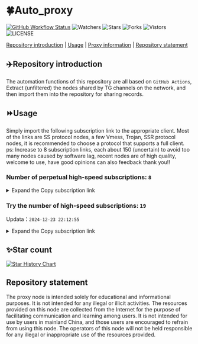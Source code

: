 # 🍀Auto_proxy
[![GitHub Workflow Status](https://img.shields.io/github/actions/workflow/status/PangTouY00/Auto_proxy/main.yml?branch=main)](https://github.com/PangTouY00/Auto_proxy/actions/workflows/main.yml?branch=main) 
![Watchers](https://img.shields.io/github/watchers/w1770946466/Auto_proxy) ![Stars](https://img.shields.io/github/stars/PangTouY00/Auto_proxy) ![Forks](https://img.shields.io/github/forks/w1770946466/Auto_proxy) ![Vistors](https://visitor-badge.laobi.icu/badge?page_id=PangTouY00.Auto_proxy) ![LICENSE](https://img.shields.io/badge/license-CC%20BY--SA%204.0-green.svg)

[Repository introduction](https://github.com/PangTouY00/Auto_proxy#Repositoryintroduction) | [Usage](https://github.com/PangTouY00/Auto_proxy#Usage) | [Proxy information](https://github.com/PangTouY00/Auto_proxy#Proxyinformation) | [Repository statement](https://github.com/PangTouY00/Auto_proxy#Repositorystatement)

## ✈️Repository introduction
The automation functions of this repository are all based on `GitHub Actions`,
Extract (unfiltered) the nodes shared by TG channels on the network, and then import them into the repository for sharing records.

## ⏩Usage
Simply import the following subscription link to the appropriate client. Most of the links are SS protocol nodes, a few Vmess, Trojan, SSR protocol nodes, it is recommended to choose a protocol that supports a full client.
ps: Increase to 8 subscription links, each about 150 (uncertain) to avoid too many nodes caused by software lag, recent nodes are of high quality, welcome to use, have good opinions can also feedback thank you!!

### Number of perpetual high-speed subscriptions: `8`

<details>
  <summary>Expand the Copy subscription link</summary>

  
- [Multiprotocol Base64 encoding](https://raw.githubusercontent.com/PangTouY00/Auto_proxy/main/Long_term_subscription1)
`https://raw.githubusercontent.com/PangTouY00/Auto_proxy/main/Long_term_subscription_num`
`Total number of merge nodes: 1229`

- [Multiprotocol Base64 encoding](https://raw.githubusercontent.com/PangTouY00/Auto_proxy/main/Long_term_subscription1)
`https://raw.githubusercontent.com/PangTouY00/Auto_proxy/main/Long_term_subscription1`
`Total number of merge nodes: 154`

- [Multiprotocol Base64 encoding](https://raw.githubusercontent.com/PangTouY00/Auto_proxy/main/Long_term_subscription2)
`https://raw.githubusercontent.com/PangTouY00/Auto_proxy/main/Long_term_subscription2`
`Total number of merge nodes: 154`

- [Multiprotocol Base64 encoding](https://raw.githubusercontent.com/PangTouY00/Auto_proxy/main/Long_term_subscription3)
`https://raw.githubusercontent.com/PangTouY00/Auto_proxy/main/Long_term_subscription3`
`Total number of merge nodes: 154`

- [Multiprotocol Base64 encoding](https://raw.githubusercontent.com/PangTouY00/Auto_proxy/main/Long_term_subscription4)
`https://raw.githubusercontent.com/PangTouY00/Auto_proxy/main/Long_term_subscription4`
`Total number of merge nodes: 154`

- [Multiprotocol Base64 encoding](https://raw.githubusercontent.comPangTouY00/Auto_proxy/main/Long_term_subscription5)
`https://raw.githubusercontent.com/PangTouY00/Auto_proxy/main/Long_term_subscription5`
`Total number of merge nodes: 154`

- [Multiprotocol Base64 encoding](https://raw.githubusercontent.com/PangTouY00/Auto_proxy/main/Long_term_subscription6)
`https://raw.githubusercontent.com/PangTouY00/Auto_proxy/main/Long_term_subscription6`
`Total number of merge nodes: 154`

- [Multiprotocol Base64 encoding](https://raw.githubusercontent.com/PangTouY00/Auto_proxy/main/Long_term_subscription7)
`https://raw.githubusercontent.com/PangTouY00/Auto_proxy/main/Long_term_subscription7`
`Total number of merge nodes: 154`

- [Multiprotocol Base64 encoding](https://raw.githubusercontent.com/PangTouY00/Auto_proxy/main/Long_term_subscription8)
`https://raw.githubusercontent.com/PangTouY00/Auto_proxy/main/Long_term_subscription8`
`Total number of merge nodes: 151`

- [Clash subscription](https://raw.githubusercontent.com/PangTouY00/Auto_proxy/main/Long_term_subscription2.yaml)
`https://raw.githubusercontent.com/PangTouY00/Auto_proxy/main/Long_term_subscription1.yaml`


- [Clash subscription](https://raw.githubusercontent.com/PangTouY00/Auto_proxy/main/Long_term_subscription2.yaml)
`https://raw.githubusercontent.com/PangTouY00/Auto_proxy/main/Long_term_subscription2.yaml`


- [Clash subscription](https://raw.githubusercontent.com/PangTouY00/Auto_proxy/main/Long_term_subscription3.yaml)
`https://raw.githubusercontent.com/PangTouY00/Auto_proxy/main/Long_term_subscription3.yaml`
  
</details>

### Try the number of high-speed subscriptions: `19`
Updata：`2024-12-23 22:12:55`


<details>
  <summary>Expand the Copy subscription link</summary>  





































































































































































































































































































































































































































































































































































































































































































































































































































































































































































































































































































































































































































































































































































































































































































































































































































































































































































































































































































































































































































































































































































































































































































































































































































































































































































































































































































































































































































































































































































































































































































































































































































































































































































































































































































































































































































































































































































































































































































































































































































































































































































































































































































































































































































































































































































































































































































































































































































































































































































































































































































































































































































































































































































































































































































































































































































































































































































































































































































































































































































































































































































































































































































































































































































































































































































































































































































































































































































































































































































































































































































































































































































































































































































































































































































































































































































































































































































































































































































































































































































































































































































































































































































































































































































































































































































































































































































































































































































































































































































































































































































































































































































































































































































































































































































































































































































































































































































































































































































































































































































































































































































































































































































































































































































































































































































































































































































































































































































































































































































































































































































































































































































































































































































































































































































































































































































































































































































































































































































































































































































































































































































































































































































































































































































































































































































































































































































































































































































































































































































































































































































































































































































































































































































































































































































































































































































































































































































































































































































































































































































































































































































































































































































































































































































































































































































































































































































































































































































































































































































































































































































































































































































































































































































































































































































































































































































































































































































































































































































































































































































































































































































































































































































































































































































































































































































































































































































































































































































































































































































































































































































































































































































































































































































































































































































































































































































































































































































































































































































































































































































































































































>Trial subscription：
`https://lanmaoyun.icu/api/v1/client/subscribe?token=b0f702a9efaba6114798eaedf2b695b0`




>Trial subscription：
`https://abyssvpn.com/api/v1/client/subscribe?token=015e6edb8308888bacb163e7a1e8b402`




>Trial subscription：
`https://sulink.pro/api/v1/client/subscribe?token=0d853563b027663f1c6ddee93c0ef5d8`




>Trial subscription：
`https://dl.vfkum.website/api/v1/client/subscribe?token=436685a6af37f07141beffda168762c9`




>Trial subscription：
`https://www.kuaidog006.top/api/v1/client/subscribe?token=3a356a64ca63a2010c4b8cb1764c0416`




>Trial subscription：
`https://www.kuaidog009.top/api/v1/client/subscribe?token=1f359cb67a33cf0eaaf9d6d3b8255a25`




>Trial subscription：
`https://fs.v2rayse.com/share/20241223/mnukqv5b95.txt`




>Trial subscription：
`https://666666222.xyz/api/v1/client/subscribe?token=5523eba893057bd55f9b62fffec99fd8`




>Trial subscription：
`https://needss.link/api/v1/client/subscribe?token=acdbe50d1ce7a2d339f412f88b7ced78`




>Trial subscription：
`https://nodefree.githubrowcontent.com/2024/12/20241223.txt`




>Trial subscription：
`https://dashuai.us/api/v1/client/subscribe?token=b023b748f51fddd4a41c15812f34a7e1`




>Trial subscription：
`https://qingyun.zybs.eu.org/api/v1/client/subscribe?token=3c88821882a4b8853a1fe9000e1df9ec`




>Trial subscription：
`https://xueyejiasu.com/api/v1/client/subscribe?token=46cea38891ce72c211e52bf378e7cb39`




>Trial subscription：
`https://sq9xy6.cpminig.com/api/v1/client/subscribe?token=0bcd2e97ab0f65858106a76772d9f9fb`




>Trial subscription：
`https://ch.louwangzhiyu.xyz/api/v1/client/subscribe?token=5fe63ee3ab5c5c549fa3426190fed096`




>Trial subscription：
`https://vt.louwangzhiyu.xyz/api/v1/client/subscribe?token=b5a5caa7883d3e9f4caa83489c9b1cee`




>Trial subscription：
`https://hy-2.com/api/v1/client/subscribe?token=aa2ddca9d52bbb13368739bc844ca5af`




>Trial subscription：
`https://v2rayshare.githubrowcontent.com/2024/12/20241223.txt`




>Trial subscription：
`https://vpn.sudatech.store/api/v1/client/subscribe?token=26a1f5f64c36a881372ad330b422f716`



</details>

## ✨Star count
[![Star History Chart](https://api.star-history.com/svg?repos=PangTouY00/Auto_proxy&type=Date)](https://star-history.com/#w1770946466/Auto_proxy&Date)



## Repository statement
The proxy node is intended solely for educational and informational purposes. It is not intended for any illegal or illicit activities. The resources provided on this node are collected from the Internet for the purpose of facilitating communication and learning among users. It is not intended for use by users in mainland China, and those users are encouraged to refrain from using this node. The operators of this node will not be held responsible for any illegal or inappropriate use of the resources provided.
